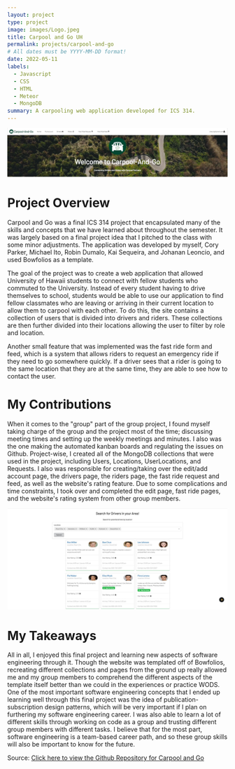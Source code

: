 ```yaml
---
layout: project
type: project
image: images/Logo.jpeg
title: Carpool and Go UH
permalink: projects/carpool-and-go
# All dates must be YYYY-MM-DD format!
date: 2022-05-11
labels:
  - Javascript
  - CSS
  - HTML
  - Meteor
  - MongoDB
summary: A carpooling web application developed for ICS 314.
---
```


<img class="ui huge image" src="../images/Home.JPG" width = "550">

# Project Overview

Carpool and Go was a final ICS 314 project that encapsulated many of the skills and concepts that we have learned about throughout the semester. It was largely based on a final project idea that I pitched to the class with some minor adjustments. The application was developed by myself, Cory Parker, Michael Ito, Robin Dumalo, Kai Sequeira, and Johanan Leoncio, and used Bowfolios as a template. 

The goal of the project was to create a web application that allowed University of Hawaii students to connect with fellow students who commuted to the University. Instead of every student having to drive themselves to school, students would be able to use our application to find fellow classmates who are leaving or arriving in their current location to allow them to carpool with each other. To do this, the site contains a collection of users that is divided into drivers and riders. These collections are then further divided into their locations allowing the user to filter by role and location.

Another small feature that was implemented was the fast ride form and feed, which is a system that allows riders to request an emergency ride if they need to go somewhere quickly. If a driver sees that a rider is going to the same location that they are at the same time, they are able to see how to contact the user.

# My Contributions

When it comes to the "group" part of the group project, I found myself taking charge of the group and the project most of the time; discussing meeting times and setting up the weekly meetings and minutes. I also was the one making the automated kanban boards and regulating the issues on Github. Project-wise, I created all of the MongoDB collections that were used in the project, including Users, Locations, UserLocations, and Requests. I also was responsible for creating/taking over the edit/add account page, the drivers page, the riders page, the fast ride request and feed, as well as the website's rating feature. Due to some complications and time constraints, I took over and completed the edit page, fast ride pages, and the website's rating system from other group members.

<img class="ui huge image" src="../images/Drivah.JPG" width = "550">

# My Takeaways

All in all, I enjoyed this final project and learning new aspects of software engineering through it. Though the website was templated off of Bowfolios, recreating different collections and pages from the ground up really allowed me and my group members to comprehend the different aspects of the template itself better than we could in the experiences or practice WODS. One of the most important software engineering concepts that I ended up learning well through this final project was the idea of publication-subscription design patterns, which will be very important if I plan on furthering my software engineering career. I was also able to learn a lot of different skills through working on code as a group and trusting different group members with different tasks. I believe that for the most part, software engineering is a team-based career path, and so these group skills will also be important to know for the future.

Source: <a href="https://github.com/carpool-and-go"><i class="large github icon"></i>Click here to view the Github Repository for Carpool and Go</a>
